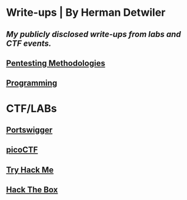 # Write-ups | By Herman Detwiler
*My publicly disclosed write-ups from labs and CTF events.*
---
## [Pentesting Methodologies](/Methodology/README.md)

## [Programming](/Programing-Examples)

# CTF/LABs

## [Portswigger](/Portswigger)

## [picoCTF](/picoCTF)

## [Try Hack Me](/TryHackMe)

## [Hack The Box](/Hack-The-Box#hack-the-box-write-ups)

